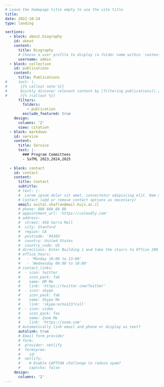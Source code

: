 ```yaml
---
# Leave the homepage title empty to use the site title
title: 
date: 2022-10-24
type: landing

sections:
  - block: about.biography
    id: about
    content:
      title: Biography
      # Choose a user profile to display (a folder name within `content/authors/`)
      username: admin
  - block: collection
    id: publications
    content:
      title: Publications
#     text: |-
#      {{% callout note %}}
#      Quickly discover relevant content by [filtering publications](./publication/).
#      {{% /callout %}}
      filters:
        folders:
          - publication
        exclude_featured: true
    design:
      columns: '2'
      view: citation
  - block: markdown
    id: service
    content:
      title: Service
      text: |-
        ### Program Committees
        - SaTML 2023,2024,2025
        
  - block: contact
    id: contact
    content:
      title: Contact
      subtitle:
      # text: |-
      #  Lorem ipsum dolor sit amet, consectetur adipiscing elit. Nam mi diam, venenatis ut magna et, vehicula efficitur enim.
      # Contact (add or remove contact options as necessary)
      email: avital.shafran@mail.huji.ac.il
      # phone: 888 888 88 88
      # appointment_url: 'https://calendly.com'
      # address:
      #  street: 450 Serra Mall
      #  city: Stanford
      #  region: CA
      #  postcode: '94305'
      #  country: United States
      #  country_code: US
      # directions: Enter Building 1 and take the stairs to Office 200 on Floor 2
      # office_hours:
      #   - 'Monday 10:00 to 13:00'
      #   - 'Wednesday 09:00 to 10:00'
      # contact_links:
      #  - icon: twitter
      #    icon_pack: fab
      #    name: DM Me
      #    link: 'https://twitter.com/Twitter'
      #  - icon: skype
      #    icon_pack: fab
      #    name: Skype Me
      #    link: 'skype:echo123?call'
      #  - icon: video
      #    icon_pack: fas
      #    name: Zoom Me
      #    link: 'https://zoom.com'
      # Automatically link email and phone or display as text?
      autolink: true
      # Email form provider
      # form:
      #  provider: netlify
      #  formspree:
      #    id:
      #  netlify:
      #    # Enable CAPTCHA challenge to reduce spam?
      #    captcha: false
    design:
      columns: '2'
---
```

